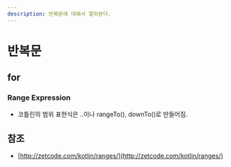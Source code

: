 ```yaml
---
description: 반복문에 대해서 알아본다.
---
```


# 반복문

## for

### Range Expression

* 코틀린의 범위 표현식은 ..이나 rangeTo\(\), downTo\(\)로 만들어짐.



## 참조

* [http://zetcode.com/kotlin/ranges/](http://zetcode.com/kotlin/ranges/)

